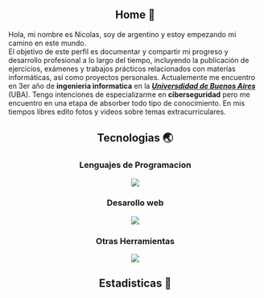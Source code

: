  ##  <div align="center">Home 🚀</div>
Hola, mi nombre es Nicolas, soy de argentino y estoy empezando mi camino en este mundo.
<br>
El objetivo de este perfil es documentar y compartir mi progreso y desarrollo profesional a lo largo del tiempo, incluyendo la publicación de ejercicios, exámenes y trabajos prácticos relacionados con materias informáticas, así como proyectos personales. Actualemente me encuentro en 3er año de <b>ingenieria informatica</b> en la [***Universdidad de Buenos Aires***](https://www.uba.ar/) (UBA). Tengo intenciones de especializarme en <b>ciberseguridad</b> pero me encuentro en una etapa de absorber todo tipo de conocimiento. En mis tiempos libres edito fotos y videos sobre temas extracurriculares.

## <div align="center">Tecnologias 🌏</div>
<div align="center">
  <h3>Lenguajes de Programacion</h3>
  <a href="https://skillicons.dev">
    <img src="https://skillicons.dev/icons?i=c,go,python,javascript" />
  </a>
</div>

<div align="center">
  <h3>Desarollo web</h3>
  <a href="https://skillicons.dev">
    <img src="https://skillicons.dev/icons?i=html,css,javascript" />
  </a>
</div>

<div align="center">
  <h3>Otras Herramientas</h3>
  <a href="https://skillicons.dev">
    <img src="https://skillicons.dev/icons?i=vscode,linux,git,discord,ps" />
  </a>
</div>

## <div align="center">Estadisticas 📖</div>
